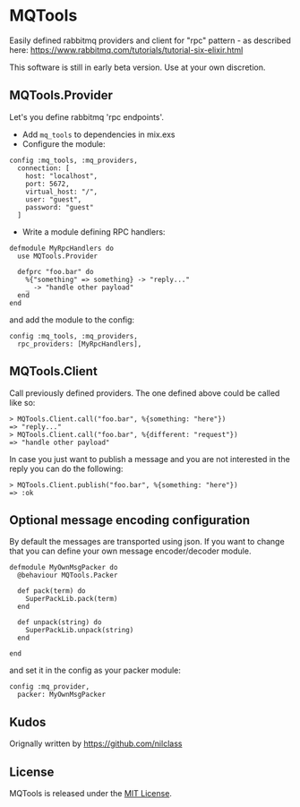 # MQTools

Easily defined rabbitmq providers and client for "rpc" pattern - as described here: https://www.rabbitmq.com/tutorials/tutorial-six-elixir.html

This software is still in early beta version. Use at your own discretion.


## MQTools.Provider

Let's you define rabbitmq 'rpc endpoints'.

* Add `mq_tools` to dependencies in mix.exs
* Configure the module:

```
config :mq_tools, :mq_providers,
  connection: [
    host: "localhost",
    port: 5672,
    virtual_host: "/",
    user: "guest",
    password: "guest"
  ]
```

* Write a module defining RPC handlers:

```
defmodule MyRpcHandlers do
  use MQTools.Provider

  defprc "foo.bar" do
    %{"something" => something} -> "reply..."
    _ -> "handle other payload"
  end
end
```

and add the module to the config:

```
config :mq_tools, :mq_providers,
  rpc_providers: [MyRpcHandlers],
```

## MQTools.Client

Call previously defined providers. The one defined above could be called like so:

```
> MQTools.Client.call("foo.bar", %{something: "here"})
=> "reply..."
> MQTools.Client.call("foo.bar", %{different: "request"})
=> "handle other payload"
```

In case you just want to publish a message and you are not interested in the reply you can do the following:

```
> MQTools.Client.publish("foo.bar", %{something: "here"})
=> :ok
```

## Optional message encoding configuration

By default the messages are transported using json. If you want to change that you can define your own message encoder/decoder module.

```
defmodule MyOwnMsgPacker do
  @behaviour MQTools.Packer

  def pack(term) do
    SuperPackLib.pack(term)
  end

  def unpack(string) do
    SuperPackLib.unpack(string)
  end

end
```

and set it in the config as your packer module:

```
config :mq_provider,
  packer: MyOwnMsgPacker
````


## Kudos
Orignally written by https://github.com/nilclass

## License

MQTools is released under the [MIT License](https://opensource.org/licenses/MIT).